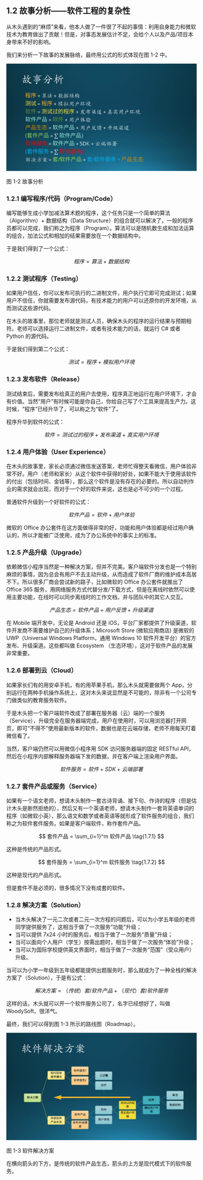 ## 1.2 故事分析——软件工程的复杂性

从木头遇到的“麻烦”来看，他本人做了一件很了不起的事情：利用自身能力和微软技术为教育做出了贡献！但是，对事态发展估计不足，会给个人以及产品/项目本身带来不好的影响。

我们来分析一下故事的发展脉络，最终用公式的形式体现在图 1-2 中。

<img src="img/Slide4.SVG"/>

图 1-2 故事分析

### 1.2.1 编写程序/代码（Program/Code）

编写能够生成小学加减法算术题的程序，这个任务只是一个简单的算法（Algorithm）+ 数据结构（Data Structure）的组合就可以解决了，一般的程序员都可以完成，我们称之为程序（Program）。算法可以是随机数生成和加法运算的组合，加法公式和相加的结果需要放在一个数据结构中。

于是我们得到了一个公式：

$$
程序 = 算法 + 数据结构 \tag{1.1}
$$

### 1.2.2 测试程序（Testing）

如果用户信任，你可以发布可执行的二进制文件，用户执行它即可完成测试；如果用户不信任，你就需要发布源代码，有技术能力的用户可以还原你的开发环境，从而测试这些源代码。

在木头的故事里，那位老师就是测试人员，确保木头的程序的运行结果与预期相符。老师可以选择运行二进制文件，或者有技术能力的话，就运行 C# 或者 Python 的源代码。

于是我们得到第二个公式：

$$
测试 = 程序 + 模拟用户环境 \tag{1.2}
$$

### 1.2.3 发布软件（Release）

测试结束后，需要发布给真正的用户去使用，程序真正地运行在用户环境下，才会有价值。当然“用户”有时候可能是你自己，你给自己写了个工具来提高生产力。这时候，“程序”已经升华了，可以称之为“软件”了。

程序升华到软件的公式：

$$
软件 = 测试过的程序 + 发布渠道 + 真实用户环境 \tag{1.3}
$$

### 1.2.4 用户体验（User Experience）

在木头的故事里，家长必须通过微信发送答案，老师忙得整天看微信，用户体验非常不好。用户（老师和家长）从这个软件中获得的好处，如果不能大于使用该软件的付出（包括时间、金钱等），那么这个软件是没有存在的必要的。所以自动判作业的需求就会出现，而对于一个好的软件来说，这也是必不可少的一个过程。

普通软件升级到一个好软件的公式：

$$
软件产品 = 软件 + 用户体验 \tag{1.4}
$$

微软的 Office 办公套件在这方面做得非常的好，功能和用户体验都是经过用户确认的，所以才能被广泛使用，成为了办公系统中的事实上的标准。


### 1.2.5 产品升级（Upgrade）

依赖微信小程序当然是一种解决方案，但并不完美。客户端软件分发也是一个特别麻烦的事情，因为总会有用户不去主动升级，从而造成了软件厂商的维护成本高居不下。所以很多厂商会尝试新的路子，比如微软的 Office 办公套件就推出了 Office 365 服务，用网络服务方式代替分发/下载方式，但是在离线时依然可以使用主要功能，在线时可以同步离线时的工作文档，并与团队中的其它人交互。

$$
产品生态 = 软件产品 + 用户反馈 + 升级渠道 \tag{1.5}
$$

在 Mobile 端开发中，无论是 Android 还是 iOS，平台厂家都提供了升级渠道，软件开发商不需要维护自己的升级体系；Microsoft Store (微软应用商店) 是微软的 UWP（Universal Windows Platform，通用 Windows 10 软件开发平台）的官方发布、升级渠道。这些都叫做 Ecosystem （生态环境），这对于软件产品的发展非常重要。

### 1.2.6 部署到云（Cloud）

如果家长们有的用安卓手机，有的用苹果手机，那么木头就需要做两个 App，分别运行在两种手机操作系统上，这对木头来说显然是不可能的，除非有一个公司专门做类似的教育服务软件。

于是木头把一个客户端软件改成了部署在服务器（云）端的一个服务（Service），升级完全在服务器端完成，用户在使用时，可以用浏览器打开网页，即可“不得不”使用最新版本的软件，数据也是在云端存储，老师不用每天盯着微信看了。

当然，客户端仍然可以用微信小程序用 SDK 访问服务器端的固定 RESTful API，然后在小程序内部解释服务器端下发的数据，并在客户端上渲染用户界面。

$$
软件服务 = 软件 + SDK + 云端部署 \tag{1.6}
$$

### 1.2.7 套件产品或服务（Service）

如果有一个语文老师，想请木头制作一套古诗背诵、接下句、作诗的程序（但是估计木头是断然拒绝的），然后又有一个英语老师，想请木头制作一套背英语单词的程序（如微软小英），那么语文和数学或者英语等就形成了软件服务的组合，我们称之为软件套件服务。如果是客户端软件，称作套件产品。

$$
套件产品 = \sum_{i=1}^m 软件产品 \tag{1.7.1}
$$

这种是传统的产品形式。

$$
套件服务 = \sum_{i=1}^m 软件服务 \tag{1.7.2}
$$

这种是现代的产品形式。

但是套件不是必须的，很多情况下没有成套的软件。

### 1.2.8 解决方案（Solution）

- 当木头解决了一元二次或者二元一次方程的问题后，可以为小学五年级的老师同学提供服务了，这相当于做了一次服务“功能”升级；
- 当可以提供 7x24 小时的服务后，相当于做了一次服务“质量”升级；
- 当可以面向个人用户（学生）按需出题时，相当于做了一次服务“体验”升级；
- 当可以为国际学校提供英文界面时，相当于做了一次服务“范围”（受众用户）升级。

当可以为小学一年级到五年级都能提供出题服务时，那么就成为了一种全栈的解决方案了（Solution），于是有公式：

$$
解决方案 = （传统）套/软件产品 + （现代）套/软件服务 \tag{1.8}
$$

这样的话，木头就可以开一个软件服务公司了，名字已经想好了，叫做 WoodySoft，很洋气。

最终，我们可以得到图 1-3 所示的路线图（Roadmap）。

<img src="img/Slide5.SVG"/>

图 1-3 软件解决方案

在横向箭头的下方，是传统的软件产品生态，箭头的上方是现代模式下的软件服务。
